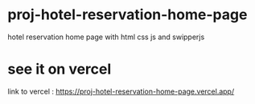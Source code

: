 # proj-hotel-reservation-home-page
hotel reservation home page with html css js and swipperjs 

# see it on vercel
link to vercel : https://proj-hotel-reservation-home-page.vercel.app/

